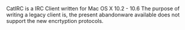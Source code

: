 CatIRC is a IRC Client written for Mac OS X 10.2 - 10.6
The purpose of writing a legacy client is, the present abandonware available does not support the new encrtyption protocols.
